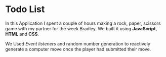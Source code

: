 # Todo List 

In this Application I spent a couple of hours making a rock, paper, scissors game with my partner for the week Bradley. We built it using **JavaScript**, **HTML** and **CSS**. 

We Used *Event listeners* and random number generation to reactively generate a computer move once the player had submitted their move. 
